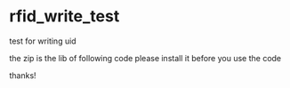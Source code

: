 # rfid_write_test
test for writing uid


the zip is the lib of following code
please install it before you use the code

thanks!
